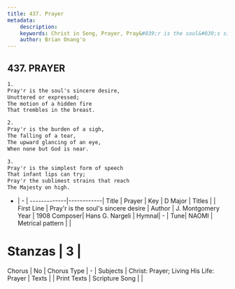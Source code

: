 ```yaml
---
title: 437. Prayer
metadata:
    description: 
    keywords: Christ in Song, Prayer, Pray&#039;r is the soul&#039;s sincere desire, 
    author: Brian Onang'o
---
```



## 437. PRAYER

```txt
1.
Pray'r is the soul's sincere desire,
Unuttered or expressed;
The motion of a hidden fire
That trembles in the breast.

2.
Pray'r is the burden of a sigh,
The falling of a tear,
The upward glancing of an eye,
When none but God is near.

3.
Pray'r is the simplest form of speech
That infant lips can try;
Pray'r the sublimest strains that reach
The Majesty on high.
```

- |   -  |
-------------|------------|
Title | Prayer |
Key | D Major |
Titles |  |
First Line | Pray&#039;r is the soul&#039;s sincere desire |
Author | J. Montgomery
Year | 1908
Composer| Hans G. Nargeli |
Hymnal|  - |
Tune| NAOMI |
Metrical pattern | |
# Stanzas | 3 |
Chorus | No |
Chorus Type | - |
Subjects | Christ: Prayer; Living His Life: Prayer |
Texts |  |
Print Texts | 
Scripture Song |  |
  
